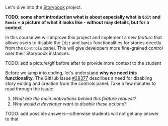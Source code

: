 Let's dive into the [Storybook](https://github.com/storybookjs/storybook) project.

**TODO: some short introduction what is about especially what is `Edit` and `Remix` + a picture of what it looks like - without may details, but for a context**

In this course we will improve this project and implement a _new feature_ that
allows users to disable the `Edit` and `Remix` functionalities for
stories directly from the `Controls` panel.
This will give developers more fine-grained control
over their Storybook instances.

<div class="hint" title="Click me to see how it will look like after the changes">

TODO: add a picture/gif before after to provide more context to the student
</div>


Before we jump into coding, let's understand **why we need this functionality**.
The GitHub issue [#28377](https://github.com/storybookjs/storybook/issues/28377) describes a need for disabling story
editing and creation from the controls panel.
Take a few minutes to read through the issue:

1) _What are the main motivations behind this feature request?_
2) _Why would a developer want to disable these actions?_

<div class="hint" title="Click me to see possible answers for these questions">

TODO: add possible answers—otherwise students will not get any answer to that
</div>